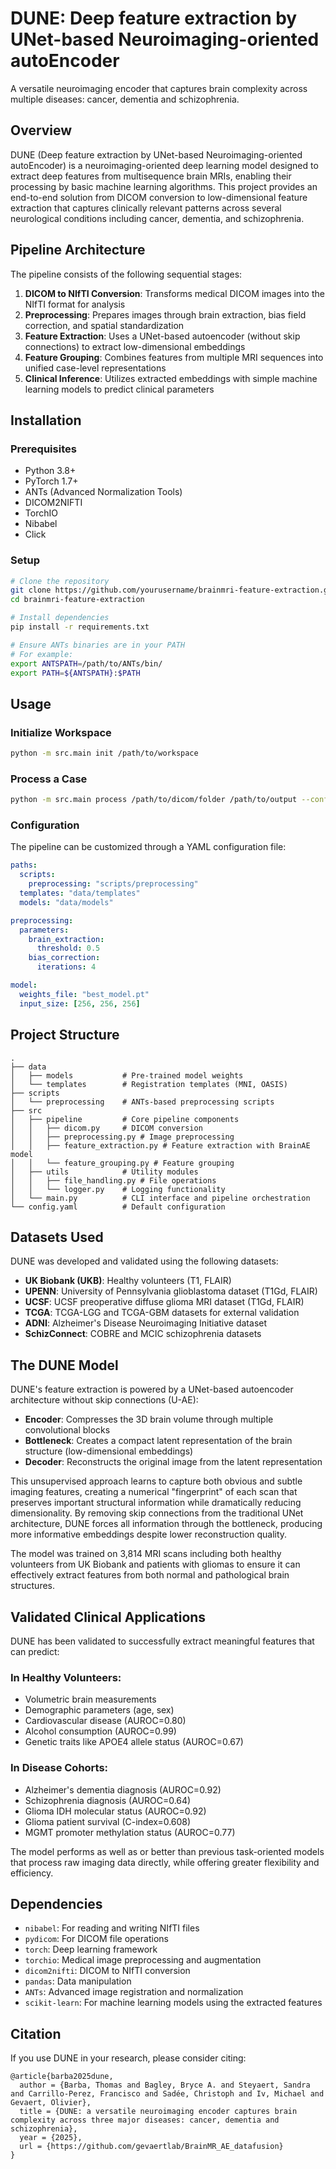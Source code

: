 # DUNE: Deep feature extraction by UNet-based Neuroimaging-oriented autoEncoder

A versatile neuroimaging encoder that captures brain complexity across multiple diseases: cancer, dementia and schizophrenia.

## Overview

DUNE (Deep feature extraction by UNet-based Neuroimaging-oriented autoEncoder) is a neuroimaging-oriented deep learning model designed to extract deep features from multisequence brain MRIs, enabling their processing by basic machine learning algorithms. This project provides an end-to-end solution from DICOM conversion to low-dimensional feature extraction that captures clinically relevant patterns across several neurological conditions including cancer, dementia, and schizophrenia.

## Pipeline Architecture

The pipeline consists of the following sequential stages:

1. **DICOM to NIfTI Conversion**: Transforms medical DICOM images into the NIfTI format for analysis
2. **Preprocessing**: Prepares images through brain extraction, bias field correction, and spatial standardization
3. **Feature Extraction**: Uses a UNet-based autoencoder (without skip connections) to extract low-dimensional embeddings
4. **Feature Grouping**: Combines features from multiple MRI sequences into unified case-level representations
5. **Clinical Inference**: Utilizes extracted embeddings with simple machine learning models to predict clinical parameters

## Installation

### Prerequisites

- Python 3.8+
- PyTorch 1.7+
- ANTs (Advanced Normalization Tools)
- DICOM2NIFTI
- TorchIO
- Nibabel
- Click

### Setup

```bash
# Clone the repository
git clone https://github.com/yourusername/brainmri-feature-extraction.git
cd brainmri-feature-extraction

# Install dependencies
pip install -r requirements.txt

# Ensure ANTs binaries are in your PATH
# For example:
export ANTSPATH=/path/to/ANTs/bin/
export PATH=${ANTSPATH}:$PATH
```

## Usage

### Initialize Workspace

```bash
python -m src.main init /path/to/workspace
```

### Process a Case

```bash
python -m src.main process /path/to/dicom/folder /path/to/output --config config.yaml
```

### Configuration

The pipeline can be customized through a YAML configuration file:

```yaml
paths:
  scripts:
    preprocessing: "scripts/preprocessing"
  templates: "data/templates"
  models: "data/models"

preprocessing:
  parameters:
    brain_extraction:
      threshold: 0.5
    bias_correction:
      iterations: 4

model:
  weights_file: "best_model.pt"
  input_size: [256, 256, 256]
```

## Project Structure

```
.
├── data
│   ├── models           # Pre-trained model weights
│   └── templates        # Registration templates (MNI, OASIS)
├── scripts
│   └── preprocessing    # ANTs-based preprocessing scripts
├── src
│   ├── pipeline         # Core pipeline components
│   │   ├── dicom.py     # DICOM conversion
│   │   ├── preprocessing.py # Image preprocessing
│   │   ├── feature_extraction.py # Feature extraction with BrainAE model
│   │   └── feature_grouping.py # Feature grouping
│   ├── utils            # Utility modules
│   │   ├── file_handling.py # File operations
│   │   └── logger.py    # Logging functionality
│   └── main.py          # CLI interface and pipeline orchestration
└── config.yaml          # Default configuration
```

## Datasets Used

DUNE was developed and validated using the following datasets:

- **UK Biobank (UKB)**: Healthy volunteers (T1, FLAIR)
- **UPENN**: University of Pennsylvania glioblastoma dataset (T1Gd, FLAIR)
- **UCSF**: UCSF preoperative diffuse glioma MRI dataset (T1Gd, FLAIR)
- **TCGA**: TCGA-LGG and TCGA-GBM datasets for external validation
- **ADNI**: Alzheimer's Disease Neuroimaging Initiative dataset
- **SchizConnect**: COBRE and MCIC schizophrenia datasets

## The DUNE Model

DUNE's feature extraction is powered by a UNet-based autoencoder architecture without skip connections (U-AE):

- **Encoder**: Compresses the 3D brain volume through multiple convolutional blocks
- **Bottleneck**: Creates a compact latent representation of the brain structure (low-dimensional embeddings)
- **Decoder**: Reconstructs the original image from the latent representation

This unsupervised approach learns to capture both obvious and subtle imaging features, creating a numerical "fingerprint" of each scan that preserves important structural information while dramatically reducing dimensionality. By removing skip connections from the traditional UNet architecture, DUNE forces all information through the bottleneck, producing more informative embeddings despite lower reconstruction quality.

The model was trained on 3,814 MRI scans including both healthy volunteers from UK Biobank and patients with gliomas to ensure it can effectively extract features from both normal and pathological brain structures.

## Validated Clinical Applications

DUNE has been validated to successfully extract meaningful features that can predict:

### In Healthy Volunteers:
- Volumetric brain measurements
- Demographic parameters (age, sex)
- Cardiovascular disease (AUROC=0.80)
- Alcohol consumption (AUROC=0.99)
- Genetic traits like APOE4 allele status (AUROC=0.67)

### In Disease Cohorts:
- Alzheimer's dementia diagnosis (AUROC=0.92)
- Schizophrenia diagnosis (AUROC=0.64)
- Glioma IDH molecular status (AUROC=0.92)
- Glioma patient survival (C-index=0.608)
- MGMT promoter methylation status (AUROC=0.77)

The model performs as well as or better than previous task-oriented models that process raw imaging data directly, while offering greater flexibility and efficiency.

## Dependencies

- `nibabel`: For reading and writing NIfTI files
- `pydicom`: For DICOM file operations
- `torch`: Deep learning framework
- `torchio`: Medical image preprocessing and augmentation
- `dicom2nifti`: DICOM to NIfTI conversion
- `pandas`: Data manipulation
- `ANTs`: Advanced image registration and normalization
- `scikit-learn`: For machine learning models using the extracted features


## Citation

If you use DUNE in your research, please consider citing:

```
@article{barba2025dune,
  author = {Barba, Thomas and Bagley, Bryce A. and Steyaert, Sandra and Carrillo-Perez, Francisco and Sadée, Christoph and Iv, Michael and Gevaert, Olivier},
  title = {DUNE: a versatile neuroimaging encoder captures brain complexity across three major diseases: cancer, dementia and schizophrenia},
  year = {2025},
  url = {https://github.com/gevaertlab/BrainMR_AE_datafusion}
}
```
